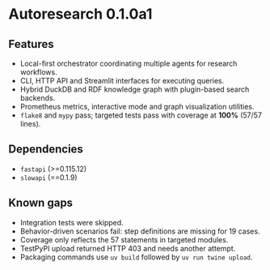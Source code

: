 # Autoresearch 0.1.0a1

## Features

- Local-first orchestrator coordinating multiple agents for research workflows.
- CLI, HTTP API and Streamlit interfaces for executing queries.
- Hybrid DuckDB and RDF knowledge graph with plugin-based search backends.
- Prometheus metrics, interactive mode and graph visualization utilities.
- `flake8` and `mypy` pass; targeted tests pass with coverage at **100%**
  (57/57 lines).

## Dependencies

- `fastapi` (>=0.115.12)
- `slowapi` (==0.1.9)

## Known gaps

- Integration tests were skipped.
- Behavior-driven scenarios fail: step definitions are missing for
  19 cases.
- Coverage only reflects the 57 statements in targeted modules.
- TestPyPI upload returned HTTP 403 and needs another attempt.
- Packaging commands use `uv build` followed by `uv run twine upload`.
